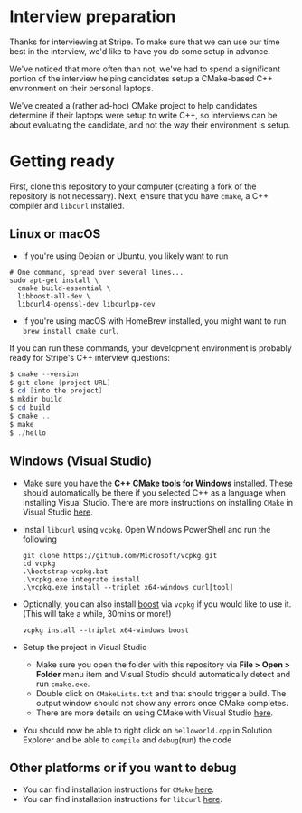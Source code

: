 # Interview preparation
Thanks for interviewing at Stripe. To make sure that we can use our time best in the interview, we'd like to have you do some setup in advance.

We've noticed that more often than not, we've had to spend a significant portion of the interview helping candidates setup a CMake-based C++ environment on their personal laptops.

We've created a (rather ad-hoc) CMake project to help candidates determine if their laptops were setup to write C++, so interviews can be about evaluating the candidate, and not the way their environment is setup.

# Getting ready
First, clone this repository to your computer (creating a fork of the repository is not necessary). Next, ensure that you have `cmake`, a C++ compiler and `libcurl` installed.

## Linux or macOS
- If you're using Debian or Ubuntu, you likely want to run
```
# One command, spread over several lines...
sudo apt-get install \
  cmake build-essential \
  libboost-all-dev \
  libcurl4-openssl-dev libcurlpp-dev
```
- If you're using macOS with HomeBrew installed, you might want to run `brew install cmake curl`.

If you can run these commands, your development environment is probably ready for Stripe's C++ interview questions:

```powershell
$ cmake --version
$ git clone [project URL]
$ cd [into the project]
$ mkdir build
$ cd build
$ cmake ..
$ make
$ ./hello
```

## Windows (Visual Studio)
- Make sure you have the **C++ CMake tools for Windows** installed. These should automatically be there if you selected C++ as a language when installing Visual Studio. There are more instructions on installing `CMake` in Visual Studio [here](https://docs.microsoft.com/en-us/cpp/build/cmake-projects-in-visual-studio?view=vs-2019#installation).
- Install `libcurl` using `vcpkg`. Open Windows PowerShell and run the following
    ```
    git clone https://github.com/Microsoft/vcpkg.git
    cd vcpkg
    .\bootstrap-vcpkg.bat
    .\vcpkg.exe integrate install
    .\vcpkg.exe install --triplet x64-windows curl[tool]
    ```
- Optionally, you can also install [boost](https://www.boost.org/) via `vcpkg` if you would like to use it. (This will take a while, 30mins or more!) 
    ```
    vcpkg install --triplet x64-windows boost
    ```
- Setup the project in Visual Studio
    - Make sure you open the folder with this repository via **File > Open > Folder** menu item and Visual Studio should automatically detect and run `cmake.exe`.
    - Double click on `CMakeLists.txt` and that should trigger a build. The output window should not show any errors once CMake completes.
    - There are more details on using CMake with Visual Studio [here](https://docs.microsoft.com/en-us/cpp/build/cmake-projects-in-visual-studio?view=vs-2019#ide-integration).  

- You should now be able to right click on `helloworld.cpp` in Solution Explorer and be able to `compile` and `debug`(run) the code

## Other platforms or if you want to debug
- You can find installation instructions for `CMake` [here](https://cmake.org/install/).
- You can find installation instructions for `libcurl` [here](https://curl.haxx.se/docs/install.html).